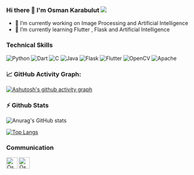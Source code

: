 
 ### Hi there 👋 I'm Osman Karabulut  ![](https://komarev.com/ghpvc/?username=osmankrblt&color=blueviolet)


<!--
**osmankrblt/osmankrblt** is a ✨ _special_ ✨ repository because its `README.md` (this file) appears on your GitHub profile.

Here are some ideas to get you started:
-->
- 🔭 I’m currently working on Image Processing and Artificial Intelligence 
- 🌱 I’m currently learning Flutter , Flask and Artificial Intelligence 
<!--
- 👯 I’m looking to collaborate on ...
- 🤔 I’m looking for help with ...
- 💬 Ask me about ...
- 📫 How to reach me: ...
- 😄 Pronouns: ...
- ⚡ Fun fact: ...
-->
### Technical Skills
![Python](https://img.shields.io/badge/python-3670A0?style=for-the-badge&logo=python&logoColor=ffdd54)
![Dart](https://img.shields.io/badge/dart-%230175C2.svg?style=for-the-badge&logo=dart&logoColor=white)
![C](https://img.shields.io/badge/c-%2300599C.svg?style=for-the-badge&logo=c&logoColor=white)
![Java](https://img.shields.io/badge/java-%23ED8B00.svg?style=for-the-badge&logo=java&logoColor=white)
![Flask](https://img.shields.io/badge/flask-%23000.svg?style=for-the-badge&logo=flask&logoColor=white)
![Flutter](https://img.shields.io/badge/Flutter-%2302569B.svg?style=for-the-badge&logo=Flutter&logoColor=white)
![OpenCV](https://img.shields.io/badge/opencv-%23white.svg?style=for-the-badge&logo=opencv&logoColor=white)
![Apache](https://img.shields.io/badge/apache-%23D42029.svg?style=for-the-badge&logo=apache&logoColor=white)





### 📈 GitHub Activity Graph:
[![Ashutosh's github activity graph](https://github-readme-activity-graph.cyclic.app/graph?username=osmankrblt&theme=merko)](https://github.com/ashutosh00710/github-readme-activity-graph)
### ⚡ Github Stats
![Anurag's GitHub stats](https://github-readme-stats.vercel.app/api?username=osmankrblt&theme=dark&show_icons=true)

[![Top Langs](https://github-readme-stats.vercel.app/api/top-langs/?username=osmankrblt&layout=compact&theme=dark)](https://github.com/osmankrblt)

### Communication

<a href="https://www.linkedin.com/in/hosmankarabulut/"><img align="left" src="https://www.svgrepo.com/show/54425/linkedin.svg" alt=" Osman Karabulut | LinkedIn" width="30px"/></a>
<a href="https://www.instagram.com/h.osmankarabulut/"><img align="left" src="https://www.svgrepo.com/show/303145/instagram-2-1-logo.svg" alt=" Osman Karabulut | Instagram" width="30px"/></a>


